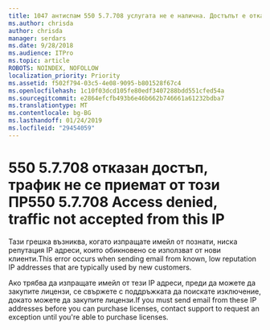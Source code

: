 ```yaml
---
title: 1047 антиспам 550 5.7.708 услугата не е налична. Достъпът е отказан, трафик, не се приемат от този ПР
ms.author: chrisda
author: chrisda
manager: serdars
ms.date: 9/28/2018
ms.audience: ITPro
ms.topic: article
ROBOTS: NOINDEX, NOFOLLOW
localization_priority: Priority
ms.assetid: f502f794-03c5-4e08-9095-b801528f67c4
ms.openlocfilehash: 1c10f03dcd105fe80edf3407288bdd551cfed54a
ms.sourcegitcommit: e2864efcfb493b6e46b662b746661a61232bdba7
ms.translationtype: MT
ms.contentlocale: bg-BG
ms.lasthandoff: 01/24/2019
ms.locfileid: "29454059"
---
```

# <a name="550-57708-access-denied-traffic-not-accepted-from-this-ip"></a><span data-ttu-id="da3b0-103">550 5.7.708 отказан достъп, трафик не се приемат от този ПР</span><span class="sxs-lookup"><span data-stu-id="da3b0-103">550 5.7.708 Access denied, traffic not accepted from this IP</span></span>

<span data-ttu-id="da3b0-104">Тази грешка възниква, когато изпращате имейл от познати, ниска репутация IP адреси, които обикновено се използват от нови клиенти.</span><span class="sxs-lookup"><span data-stu-id="da3b0-104">This error occurs when sending email from known, low reputation IP addresses that are typically used by new customers.</span></span>
  
<span data-ttu-id="da3b0-105">Ако трябва да изпращате имейл от тези IP адреси, преди да можете да закупите лицензи, се свържете с поддръжката да поискате изключение, докато можете да закупите лицензи.</span><span class="sxs-lookup"><span data-stu-id="da3b0-105">If you must send email from these IP addresses before you can purchase licenses, contact support to request an exception until you're able to purchase licenses.</span></span>
  

